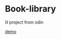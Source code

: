 # Book-library
lil project from odin 

<a href="https://siduck76.github.io/Book-library/"> demo  </a>
